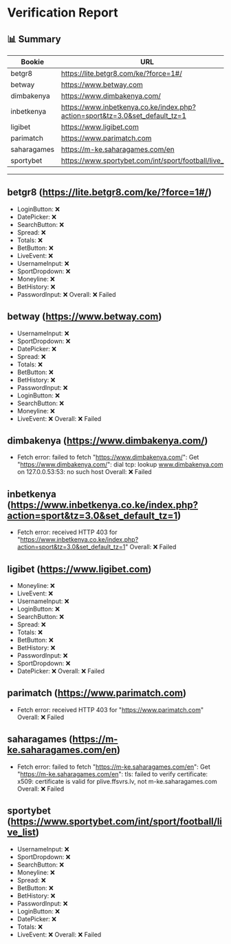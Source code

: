 # Verification Report

## 📊 Summary
| Bookie | URL | Status |
|--------|-----|--------|
| betgr8 | https://lite.betgr8.com/ke/?force=1#/ | ❌ |
| betway | https://www.betway.com | ❌ |
| dimbakenya | https://www.dimbakenya.com/ | ❌ |
| inbetkenya | https://www.inbetkenya.co.ke/index.php?action=sport&tz=3.0&set_default_tz=1 | ❌ |
| ligibet | https://www.ligibet.com | ❌ |
| parimatch | https://www.parimatch.com | ❌ |
| saharagames | https://m-ke.saharagames.com/en | ❌ |
| sportybet | https://www.sportybet.com/int/sport/football/live_list | ❌ |

---

## betgr8 (https://lite.betgr8.com/ke/?force=1#/)
- LoginButton: ❌
- DatePicker: ❌
- SearchButton: ❌
- Spread: ❌
- Totals: ❌
- BetButton: ❌
- LiveEvent: ❌
- UsernameInput: ❌
- SportDropdown: ❌
- Moneyline: ❌
- BetHistory: ❌
- PasswordInput: ❌
Overall: ❌ Failed

## betway (https://www.betway.com)
- UsernameInput: ❌
- SportDropdown: ❌
- DatePicker: ❌
- Spread: ❌
- Totals: ❌
- BetButton: ❌
- BetHistory: ❌
- PasswordInput: ❌
- LoginButton: ❌
- SearchButton: ❌
- Moneyline: ❌
- LiveEvent: ❌
Overall: ❌ Failed

## dimbakenya (https://www.dimbakenya.com/)
- Fetch error: failed to fetch "https://www.dimbakenya.com/": Get "https://www.dimbakenya.com/": dial tcp: lookup www.dimbakenya.com on 127.0.0.53:53: no such host
Overall: ❌ Failed

## inbetkenya (https://www.inbetkenya.co.ke/index.php?action=sport&tz=3.0&set_default_tz=1)
- Fetch error: received HTTP 403 for "https://www.inbetkenya.co.ke/index.php?action=sport&tz=3.0&set_default_tz=1"
Overall: ❌ Failed

## ligibet (https://www.ligibet.com)
- Moneyline: ❌
- LiveEvent: ❌
- UsernameInput: ❌
- LoginButton: ❌
- SearchButton: ❌
- Spread: ❌
- Totals: ❌
- BetButton: ❌
- BetHistory: ❌
- PasswordInput: ❌
- SportDropdown: ❌
- DatePicker: ❌
Overall: ❌ Failed

## parimatch (https://www.parimatch.com)
- Fetch error: received HTTP 403 for "https://www.parimatch.com"
Overall: ❌ Failed

## saharagames (https://m-ke.saharagames.com/en)
- Fetch error: failed to fetch "https://m-ke.saharagames.com/en": Get "https://m-ke.saharagames.com/en": tls: failed to verify certificate: x509: certificate is valid for plive.ffsvrs.lv, not m-ke.saharagames.com
Overall: ❌ Failed

## sportybet (https://www.sportybet.com/int/sport/football/live_list)
- UsernameInput: ❌
- SportDropdown: ❌
- SearchButton: ❌
- Moneyline: ❌
- Spread: ❌
- BetButton: ❌
- BetHistory: ❌
- PasswordInput: ❌
- LoginButton: ❌
- DatePicker: ❌
- Totals: ❌
- LiveEvent: ❌
Overall: ❌ Failed

